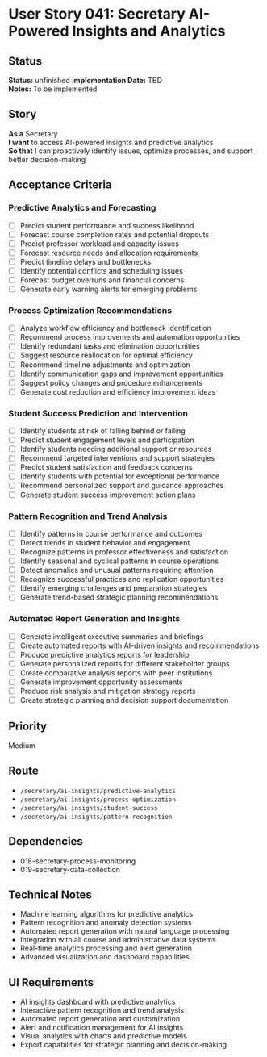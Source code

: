 # User Story 041: Secretary AI-Powered Insights and Analytics

## Status
**Status:** unfinished
**Implementation Date:** TBD  
**Notes:** To be implemented

## Story
**As a** Secretary  
**I want** to access AI-powered insights and predictive analytics  
**So that** I can proactively identify issues, optimize processes, and support better decision-making

## Acceptance Criteria

### Predictive Analytics and Forecasting
- [ ] Predict student performance and success likelihood
- [ ] Forecast course completion rates and potential dropouts
- [ ] Predict professor workload and capacity issues
- [ ] Forecast resource needs and allocation requirements
- [ ] Predict timeline delays and bottlenecks
- [ ] Identify potential conflicts and scheduling issues
- [ ] Forecast budget overruns and financial concerns
- [ ] Generate early warning alerts for emerging problems

### Process Optimization Recommendations
- [ ] Analyze workflow efficiency and bottleneck identification
- [ ] Recommend process improvements and automation opportunities
- [ ] Identify redundant tasks and elimination opportunities
- [ ] Suggest resource reallocation for optimal efficiency
- [ ] Recommend timeline adjustments and optimization
- [ ] Identify communication gaps and improvement opportunities
- [ ] Suggest policy changes and procedure enhancements
- [ ] Generate cost reduction and efficiency improvement ideas

### Student Success Prediction and Intervention
- [ ] Identify students at risk of falling behind or failing
- [ ] Predict student engagement levels and participation
- [ ] Identify students needing additional support or resources
- [ ] Recommend targeted interventions and support strategies
- [ ] Predict student satisfaction and feedback concerns
- [ ] Identify students with potential for exceptional performance
- [ ] Recommend personalized support and guidance approaches
- [ ] Generate student success improvement action plans

### Pattern Recognition and Trend Analysis
- [ ] Identify patterns in course performance and outcomes
- [ ] Detect trends in student behavior and engagement
- [ ] Recognize patterns in professor effectiveness and satisfaction
- [ ] Identify seasonal and cyclical patterns in course operations
- [ ] Detect anomalies and unusual patterns requiring attention
- [ ] Recognize successful practices and replication opportunities
- [ ] Identify emerging challenges and preparation strategies
- [ ] Generate trend-based strategic planning recommendations

### Automated Report Generation and Insights
- [ ] Generate intelligent executive summaries and briefings
- [ ] Create automated reports with AI-driven insights and recommendations
- [ ] Produce predictive analytics reports for leadership
- [ ] Generate personalized reports for different stakeholder groups
- [ ] Create comparative analysis reports with peer institutions
- [ ] Generate improvement opportunity assessments
- [ ] Produce risk analysis and mitigation strategy reports
- [ ] Create strategic planning and decision support documentation

## Priority
Medium

## Route
- `/secretary/ai-insights/predictive-analytics`
- `/secretary/ai-insights/process-optimization`
- `/secretary/ai-insights/student-success`
- `/secretary/ai-insights/pattern-recognition`

## Dependencies
- 018-secretary-process-monitoring
- 019-secretary-data-collection

## Technical Notes
- Machine learning algorithms for predictive analytics
- Pattern recognition and anomaly detection systems
- Automated report generation with natural language processing
- Integration with all course and administrative data systems
- Real-time analytics processing and alert generation
- Advanced visualization and dashboard capabilities

## UI Requirements
- AI insights dashboard with predictive analytics
- Interactive pattern recognition and trend analysis
- Automated report generation and customization
- Alert and notification management for AI insights
- Visual analytics with charts and predictive models
- Export capabilities for strategic planning and decision-making
